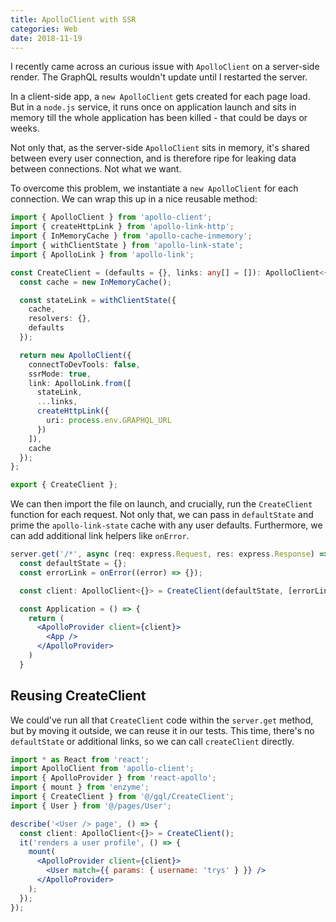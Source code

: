 ```yaml
---
title: ApolloClient with SSR
categories: Web
date: 2018-11-19
---
```


I recently came across an curious issue with `ApolloClient` on a server-side render. The GraphQL results wouldn't update until I restarted the server.

In a client-side app, a `new ApolloClient` gets created for each page load. But in a `node.js` service, it runs once on application launch and sits in memory till the whole application has been killed - that could be days or weeks.

Not only that, as the server-side `ApolloClient` sits in memory, it's shared between every user connection, and is therefore ripe for leaking data between connections. Not what we want.

To overcome this problem, we instantiate a `new ApolloClient` for each connection. We can wrap this up in a nice reusable method:

```ts
import { ApolloClient } from 'apollo-client';
import { createHttpLink } from 'apollo-link-http';
import { InMemoryCache } from 'apollo-cache-inmemory';
import { withClientState } from 'apollo-link-state';
import { ApolloLink } from 'apollo-link';

const CreateClient = (defaults = {}, links: any[] = []): ApolloClient<{}> => {
  const cache = new InMemoryCache();

  const stateLink = withClientState({
    cache,
    resolvers: {},
    defaults
  });

  return new ApolloClient({
    connectToDevTools: false,
    ssrMode: true,
    link: ApolloLink.from([
      stateLink,
      ...links,
      createHttpLink({
        uri: process.env.GRAPHQL_URL
      })
    ]),
    cache
  });
};

export { CreateClient };
```

We can then import the file on launch, and crucially, run the `CreateClient` function for each request. Not only that, we can pass in `defaultState` and prime the `apollo-link-state` cache with any user defaults. Furthermore, we can add additional link helpers like `onError`.

```jsx
server.get('/*', async (req: express.Request, res: express.Response) => {
  const defaultState = {};
  const errorLink = onError((error) => {});

  const client: ApolloClient<{}> = CreateClient(defaultState, [errorLink]);

  const Application = () => {
    return (
      <ApolloProvider client={client}>
        <App />
      </ApolloProvider>
    )
  }
```

## Reusing CreateClient

We could've run all that `CreateClient` code within the `server.get` method, but by moving it outside, we can reuse it in our tests. This time, there's no `defaultState` or additional links, so we can call `createClient` directly.

```jsx
import * as React from 'react';
import ApolloClient from 'apollo-client';
import { ApolloProvider } from 'react-apollo';
import { mount } from 'enzyme';
import { CreateClient } from '@/gql/CreateClient';
import { User } from '@/pages/User';

describe('<User /> page', () => {
  const client: ApolloClient<{}> = CreateClient();
  it('renders a user profile', () => {
    mount(
      <ApolloProvider client={client}>
        <User match={{ params: { username: 'trys' } }} />
      </ApolloProvider>
    );
  });
});
```

